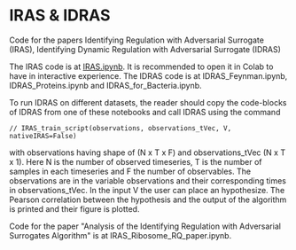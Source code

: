 # IRAS & IDRAS
Code for the papers Identifying Regulation with Adversarial Surrogate (IRAS), Identifying Dynamic Regulation with Adversarial Surrogate (IDRAS)

The IRAS code is at [IRAS.ipynb](IRAS.ipynb). It is recommended to open it in Colab to have in interactive experience.
The IDRAS code is at IDRAS_Feynman.ipynb, IDRAS_Proteins.ipynb and IDRAS_for_Bacteria.ipynb. 

To run IDRAS on different datasets, the reader should copy the code-blocks of IDRAS from one of these notebooks and call IDRAS using the command 
```
// IRAS_train_script(observations, observations_tVec, V, nativeIRAS=False)
```
with observations having shape of (N x T x F) and observations_tVec (N x T x 1). Here N is the number of observed timeseries, T is the number of samples in each timeseries and F the number of observables. The observations are in the variable observations and their corresponding times in observations_tVec. In the input V the user can place an hypothesize. The Pearson correlation between the hypothesis and the output of the algorithm is printed and their figure is plotted.

Code for the paper "Analysis of the Identifying Regulation with Adversarial Surrogates Algorithm" is at IRAS_Ribosome_RQ_paper.ipynb.

